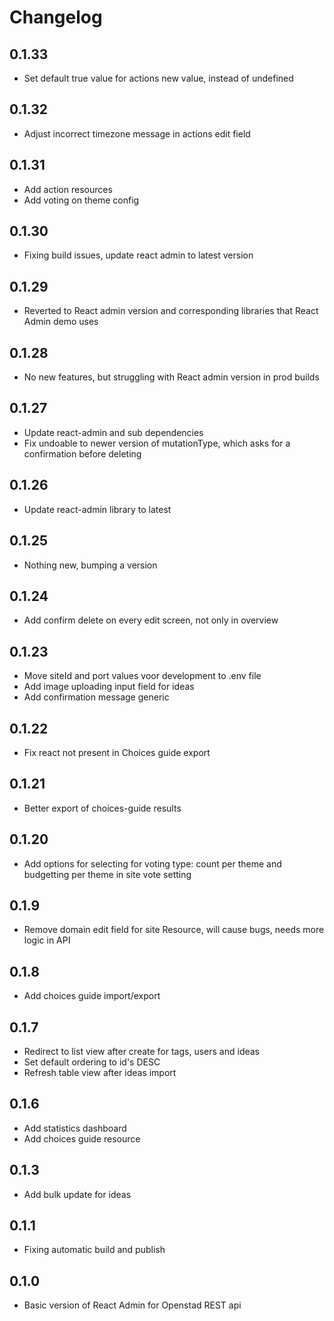 # Changelog

## 0.1.33
* Set default true value for actions new value, instead of undefined

## 0.1.32
* Adjust incorrect timezone message in actions edit field

## 0.1.31
* Add action resources
* Add voting on theme config 

## 0.1.30
* Fixing build issues, update react admin to latest version

## 0.1.29
* Reverted to React admin version and corresponding libraries that React Admin demo uses

## 0.1.28
* No new features, but struggling with React admin version in prod builds

## 0.1.27
* Update react-admin and sub dependencies
* Fix undoable to newer version of mutationType, which asks for a confirmation before deleting

## 0.1.26
* Update react-admin library to latest

## 0.1.25
* Nothing new, bumping a version

## 0.1.24
* Add confirm delete on every edit screen, not only in overview

## 0.1.23
* Move siteId and port values voor development to .env file
* Add image uploading input field for ideas
* Add confirmation message generic

## 0.1.22
* Fix react not present in Choices guide export

## 0.1.21
* Better export of choices-guide results

## 0.1.20
* Add options for selecting  for voting type: count per theme and budgetting per theme in site vote setting

## 0.1.9
* Remove domain edit field for site Resource, will cause bugs, needs more logic in API

## 0.1.8
* Add choices guide import/export

## 0.1.7
* Redirect to list view after create for tags, users and ideas
* Set default ordering to id's DESC
* Refresh table view after ideas import

## 0.1.6
* Add statistics dashboard
* Add choices guide resource

## 0.1.3
* Add bulk update for ideas

## 0.1.1
* Fixing automatic build and publish

## 0.1.0
* Basic version of React Admin for Openstad REST api
